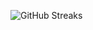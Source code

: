 ![GitHub Streaks](https://github-streaks-mqc9.onrender.com/streak/happilli/image?theme=midnight&cache_bust=1743140764&lang=ja)
